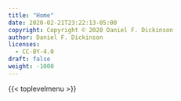 ```yaml
---
title: "Home"
date: 2020-02-21T23:22:13-05:00
copyright: Copyright © 2020 Daniel F. Dickinson
author: Daniel F. Dickinson
licenses:
  - CC-BY-4.0
draft: false
weight: -1000
---
```


{{< toplevelmenu >}}
